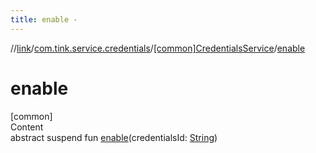 ```yaml
---
title: enable -
---
```

//[link](../../index.md)/[com.tink.service.credentials](../index.md)/[[common]CredentialsService](index.md)/[enable](enable.md)



# enable  
[common]  
Content  
abstract suspend fun [enable](enable.md)(credentialsId: [String](https://kotlinlang.org/api/latest/jvm/stdlib/kotlin/-string/index.html))  



